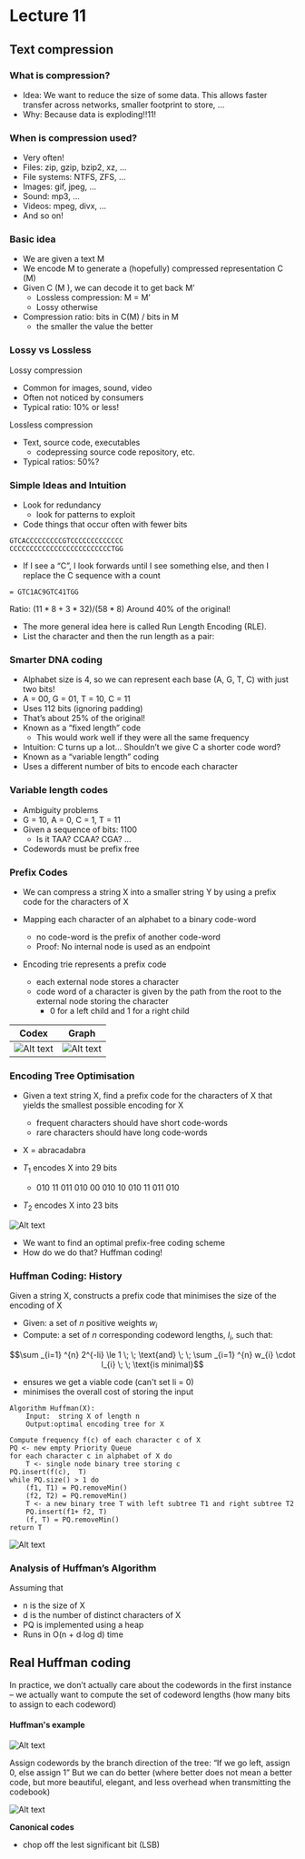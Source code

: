 # Lecture 11

## Text compression
### What is compression?

- Idea: We want to reduce the size of some data. This allows faster transfer across networks, smaller footprint to store, … 
- Why: Because data is exploding!!11!

### When is compression used?

- Very often!
- Files: zip, gzip, bzip2, xz, …
- File systems: NTFS, ZFS, …
- Images: gif, jpeg, …
- Sound: mp3, …
- Videos: mpeg, divx, …
- And so on!

### Basic idea
- We are given a text M
- We encode M to generate a (hopefully) compressed representation C (M) 
- Given C (M ), we can decode it to get back M’
  - Lossless compression: M = M’
  - Lossy otherwise
- Compression ratio: bits in C(M) / bits in M
    - the smaller the value the better

### Lossy vs Lossless
Lossy compression
- Common for images, sound, video
- Often not noticed by consumers
- Typical ratio: 10% or less!

Lossless compression
- Text, source code, executables
  -  codepressing source code repository, etc.
- Typical ratios: 50%? 

### Simple Ideas and Intuition
- Look for redundancy
  - look for patterns to exploit
- Code things that occur often with fewer bits

```
GTCACCCCCCCCCGTCCCCCCCCCCCCC
CCCCCCCCCCCCCCCCCCCCCCCCCTGG
```

-  If I see a “C”, I look forwards until I see something else, and then I replace the C sequence with a count
```
= GTC1AC9GTC41TGG
```
Ratio: $(11*8 + 3*32) / (58*8)$
  Around 40% of the original!

- The more general idea here is called Run Length Encoding (RLE). 
- List the character and then the run length as a pair:

### Smarter DNA coding
- Alphabet size is 4, so we can represent 
each base (A, G, T, C) with just two bits!
- A = 00, G = 01, T = 10, C = 11
- Uses 112 bits (ignoring padding)
- That’s about 25% of the original!
- Known as a “fixed length” code
  - This would work well if they were all the same frequency
- Intuition: C turns up a lot… Shouldn’t we 
give C a shorter code word? 
- Known as a “variable length” coding
- Uses a different number of bits to 
encode each character

### Variable length codes
- Ambiguity problems
- G = 10, A = 0, C = 1, T = 11
- Given a sequence of bits: 1100
  - Is it TAA? CCAA? CGA? …
- Codewords must be prefix free

### Prefix Codes
- We can compress a string X into a smaller string Y by using a prefix code for the characters of X

- Mapping each character of an alphabet to a binary code-word
  - no code-word is the prefix of another code-word
  - Proof: No internal node is used as an endpoint
- Encoding trie represents a prefix code
  - each external node stores a character
  - code word of a character is given by the path from the root to the external node storing the character 
    - 0 for a left child and 1 for a right child

|**Codex** | **Graph** |
|---|---|
| ![Alt text](assets\IMG158.PNG) | ![Alt text](assets\IMG159.PNG) |


### Encoding Tree Optimisation
- Given a text string X, find a prefix code for the characters of X that yields the smallest possible encoding for X
  - frequent characters should have short code-words
  - rare characters should have long code-words

- X = abracadabra
- $T_{1}$ encodes X into 29 bits
  - 010 11 011 010 00 010 10 010 11 011 010
- $T_{2}$ encodes X into 23 bits
  
![Alt text](assets\IMG160.PNG)

- We want to find an optimal prefix-free coding scheme
- How do we do that? Huffman coding!

### Huffman Coding: History
Given a string X, constructs a prefix code that 
minimises the size of the encoding of X
- Given: a set of $n$ positive weights $w_{i}$
- Compute: a set of $n$ corresponding codeword lengths, $l_{i}$, such that:

$$\sum _{i=1} ^{n} 2^{-li} \le 1 \; \; \text{and}  \; \; \sum _{i=1} ^{n} w_{i} \cdot l_{i} \; \; \text{is minimal}$$

- ensures we get a viable code (can't set li = 0)
- minimises the overall cost of storing the input

```
Algorithm Huffman(X):
    Input:  string X of length n
    Output:optimal encoding tree for X

Compute frequency f(c) of each character c of X
PQ <- new empty Priority Queue
for each character c in alphabet of X do
    T <- single node binary tree storing c
PQ.insert(f(c),  T)
while PQ.size() > 1 do
    (f1, T1) = PQ.removeMin()
    (f2, T2) = PQ.removeMin()
    T <- a new binary tree T with left subtree T1 and right subtree T2
    PQ.insert(f1+ f2, T)
    (f, T) = PQ.removeMin()
return T
```

![Alt text](assets\IMG161.PNG)

### Analysis of Huffman’s Algorithm
Assuming that
- n is the size of X
- d is the number of distinct characters of X
- PQ is implemented using a heap
- Runs in O(n + d∙log d) time

## Real Huffman coding
In practice, we don’t actually care about the codewords in the first instance – we
actually want to compute the set of codeword lengths (how many bits to assign to each codeword)

#### Huffman's example

![Alt text](assets\IMG162.PNG)

Assign codewords by the branch direction of the tree: “If we go left, assign 0, else assign 1”
But we can do better (where better does not mean a better code, but more beautiful, elegant, and less overhead when transmitting the codebook)

![Alt text](assets\IMG163.PNG)

**Canonical codes**
- chop off the lest significant bit (LSB)
